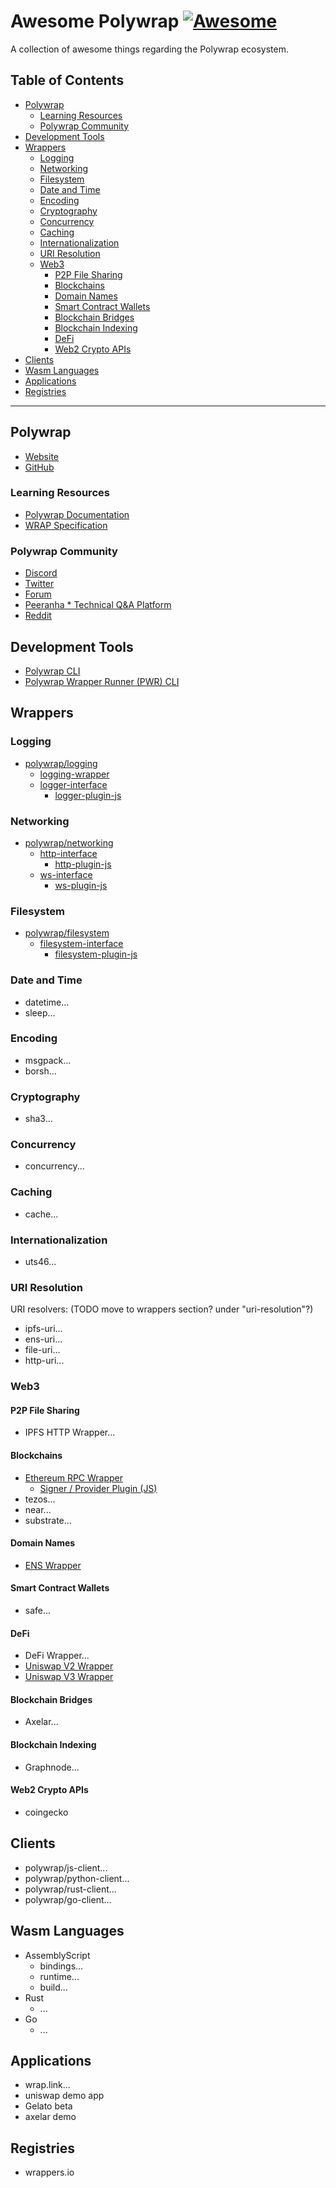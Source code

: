 # Awesome Polywrap [![Awesome](https://awesome.re/badge.svg)](https://awesome.re)

A collection of awesome things regarding the Polywrap ecosystem.

## Table of Contents

* [Polywrap](#polywrap)
  * [Learning Resources](#learning-resources)
  * [Polywrap Community](#polywrap-community)
* [Development Tools](#development-tools)
* [Wrappers](#wrappers)
  * [Logging](#logging)
  * [Networking](#networking)
  * [Filesystem](#filesystem)
  * [Date and Time](#date-and-time)
  * [Encoding](#encoding)
  * [Cryptography](#cryptography)
  * [Concurrency](#concurrency)
  * [Caching](#caching)
  * [Internationalization](#internationalization)
  * [URI Resolution](#uri-resolution)
  * [Web3](#web3)
    * [P2P File Sharing](#p2p-file-sharing)
    * [Blockchains](#blockchains)
    * [Domain Names](#domain-names)
    * [Smart Contract Wallets](#smart-contract-wallets)
    * [Blockchain Bridges](#blockchain-bridges)
    * [Blockchain Indexing](#blockchain-indexing)
    * [DeFi](#defi)
    * [Web2 Crypto APIs](#web2-crypto-apis)
* [Clients](#clients)
* [Wasm Languages](#wasm-languages)
* [Applications](#applications)
* [Registries](#registries)

---

## Polywrap
* [Website](https://polywrap.io/)
* [GitHub](https://github.com/polywrap)

### Learning Resources
* [Polywrap Documentation](https://docs.polywrap.io/)
* [WRAP Specification](https://github.com/polywrap/specification)

### Polywrap Community
* [Discord](https://discord.polywrap.io/)
* [Twitter](https://twitter.com/polywrap_io)
* [Forum](https://forum.polywrap.io/)
* [Peeranha * Technical Q&A Platform](https://polywrap.peeranha.io/)
* [Reddit](https://reddit.com/r/polywrap)

## Development Tools
* [Polywrap CLI](https://docs.polywrap.io/reference/cli/polywrap-cli)
* [Polywrap Wrapper Runner (PWR) CLI](https://github.com/polywrap/pwr)

## Wrappers

### Logging
* [polywrap/logging](https://github.com/polywrap/logging)
  * [logging-wrapper](https://github.com/polywrap/logging/blob/master/aggregator/resources/README.md)
  * [logger-interface](https://github.com/polywrap/logging/blob/master/logger/interface/resources/README.md)
    * [logger-plugin-js](https://github.com/polywrap/logging/tree/master/logger/implementations/logger-plugin-js)

### Networking
* [polywrap/networking]()
  * [http-interface]()
    * [http-plugin-js]()
  * [ws-interface]()
    * [ws-plugin-js]()

### Filesystem
* [polywrap/filesystem]()
  * [filesystem-interface]()
    * [filesystem-plugin-js]()

### Date and Time
* datetime...
* sleep...

### Encoding
* msgpack...
* borsh...

### Cryptography
* sha3...

### Concurrency
* concurrency...

### Caching
* cache...

### Internationalization
* uts46...

### URI Resolution
URI resolvers: (TODO move to wrappers section? under "uri-resolution"?)
* ipfs-uri...
* ens-uri...
* file-uri...
* http-uri...

### Web3

#### P2P File Sharing
* IPFS HTTP Wrapper...

#### Blockchains
* [Ethereum RPC Wrapper](https://github.com/polywrap/integrations/tree/main/protocol/ethereum/wrapper)
  * [Signer / Provider Plugin (JS)](https://github.com/polywrap/integrations/tree/main/protocol/ethereum/provider)
* tezos...
* near...
* substrate...

#### Domain Names
* [ENS Wrapper](https://github.com/polywrap/integrations/tree/main/protocol/ethereum/ens/wrapper)

#### Smart Contract Wallets
* safe...

#### DeFi
* DeFi Wrapper...
* [Uniswap V2 Wrapper](https://github.com/polywrap/integrations/tree/kris/ipfs-http-client/protocol/ethereum/uniswapv2)
* [Uniswap V3 Wrapper](https://github.com/polywrap/integrations/tree/kris/ipfs-http-client/protocol/ethereum/uniswapv3/wrapper)

#### Blockchain Bridges
* Axelar...

#### Blockchain Indexing
* Graphnode...

#### Web2 Crypto APIs
* coingecko


## Clients
* polywrap/js-client...
* polywrap/python-client...
* polywrap/rust-client...
* polywrap/go-client...

## Wasm Languages
* AssemblyScript
  * bindings...
  * runtime...
  * build...
* Rust
  * ...
* Go
  * ...

## Applications
* wrap.link...
* uniswap demo app
* Gelato beta
* axelar demo

## Registries
* wrappers.io

